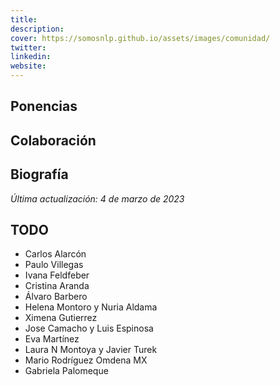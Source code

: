 ```yaml
---
title: 
description: 
cover: https://somosnlp.github.io/assets/images/comunidad/
twitter: 
linkedin: 
website: 
---
```


## Ponencias

## Colaboración

## Biografía

*Última actualización: 4 de marzo de 2023*


## TODO

- Carlos Alarcón
- Paulo Villegas
- Ivana Feldfeber
- Cristina Aranda
- Álvaro Barbero
- Helena Montoro y Nuria Aldama
- Ximena Gutierrez
- Jose Camacho y Luis Espinosa
- Eva Martínez
- Laura N Montoya y Javier Turek
- Mario Rodríguez Omdena MX
- Gabriela Palomeque
